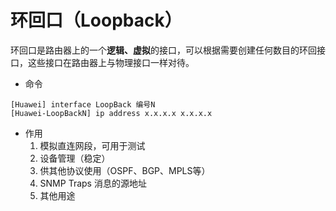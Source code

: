 # 环回口（Loopback）

环回口是路由器上的一个**逻辑、虚拟**的接口，可以根据需要创建任何数目的环回接口，这些接口在路由器上与物理接口一样对待。

- 命令

```
[Huawei] interface LoopBack 编号N
[Huawei-LoopBackN] ip address x.x.x.x x.x.x.x
```

- 作用
  1. 模拟直连网段，可用于测试
  2. 设备管理（稳定）
  3. 供其他协议使用（OSPF、BGP、MPLS等）
  4. SNMP Traps 消息的源地址
  5. 其他用途